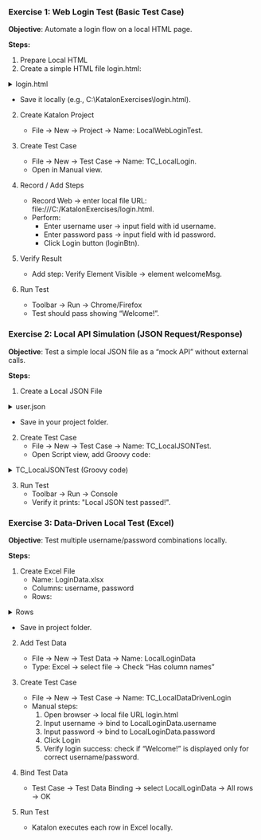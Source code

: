 

### Exercise 1: Web Login Test (Basic Test Case)

**Objective**: Automate a login flow on a local HTML page.

**Steps:**
1. Prepare Local HTML
2. Create a simple HTML file login.html:

<details>
  <summary>login.html</summary>

```
<html>
  <body>
    <h2>Login Page</h2>
    <form id="loginForm">
      <input type="text" id="username" placeholder="Username">
      <input type="password" id="password" placeholder="Password">
      <button type="button" id="loginBtn">Login</button>
    </form>
    <p id="welcomeMsg" style="display:none;">Welcome!</p>
    <script>
      document.getElementById('loginBtn').onclick = function() {
        if(document.getElementById('username').value == 'user' && document.getElementById('password').value == 'pass') {
          document.getElementById('welcomeMsg').style.display = 'block';
        }
      };
    </script>
  </body>
</html>

```
</details>

- Save it locally (e.g., C:\KatalonExercises\login.html).

2. Create Katalon Project
	- File → New → Project → Name: LocalWebLoginTest.
3. Create Test Case
	- File → New → Test Case → Name: TC_LocalLogin.
	- Open in Manual view.
4. Record / Add Steps
	- Record Web → enter local file URL: file:///C:/KatalonExercises/login.html.
	- Perform:
		- Enter username user → input field with id username.
		- Enter password pass → input field with id password.
		- Click Login button (loginBtn).

5. Verify Result
	- Add step: Verify Element Visible → element welcomeMsg.

6. Run Test
	- Toolbar → Run → Chrome/Firefox
	- Test should pass showing “Welcome!”.


### Exercise 2: Local API Simulation (JSON Request/Response)

**Objective**: Test a simple local JSON file as a “mock API” without external calls.

**Steps:**

1. Create a Local JSON File

<details>
  <summary>user.json</summary>


```
{
  "username": "user",
  "password": "pass",
  "role": "admin"
}

```
</details>

- Save in your project folder.

2. Create Test Case
	- File → New → Test Case → Name: TC_LocalJSONTest.
	- Open Script view, add Groovy code:

<details>
  <summary>TC_LocalJSONTest (Groovy code)</summary>

```
import groovy.json.JsonSlurper

def jsonFile = new File('C:/KatalonExercises/user.json')
def data = new JsonSlurper().parse(jsonFile)
assert data.username == 'user'
assert data.role == 'admin'
println "Local JSON test passed!"

```

</details>

3. Run Test
	- Toolbar → Run → Console
	- Verify it prints: "Local JSON test passed!".


### Exercise 3: Data-Driven Local Test (Excel)

**Objective**: Test multiple username/password combinations locally.

**Steps:**

1. Create Excel File
	- Name: LoginData.xlsx
	- Columns: username, password
	- Rows:

<details>
  <summary>Rows</summary>

```
user, pass
test, 123
admin, admin

```
</details>


- Save in project folder.

2. Add Test Data
	 - File → New → Test Data → Name: LocalLoginData
	 - Type: Excel → select file → Check “Has column names”

3. Create Test Case
	- File → New → Test Case → Name: TC_LocalDataDrivenLogin
	- Manual steps:
		1. Open browser → local file URL login.html
		2. Input username → bind to LocalLoginData.username
		3. Input password → bind to LocalLoginData.password
		4. Click Login
		5. Verify login success: check if “Welcome!” is displayed only for correct username/password.

4. Bind Test Data
	- Test Case → Test Data Binding → select LocalLoginData → All rows → OK
5. Run Test
	- Katalon executes each row in Excel locally.


